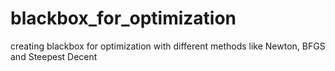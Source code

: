 # blackbox_for_optimization
 creating blackbox for optimization with different methods like Newton, BFGS and Steepest Decent
